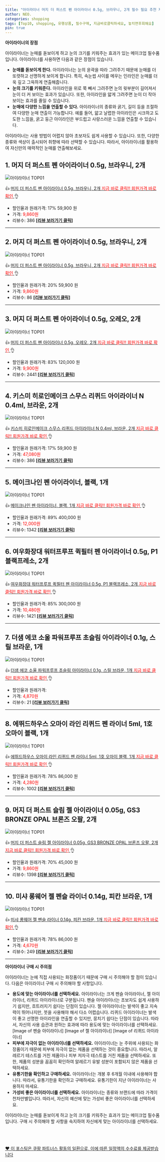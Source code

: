 ```yaml
---
title: "아이라이너 머지 더 퍼스트 펜 아이라이너 0.5g, 브라우니, 2개 필수 필요 추천 제품 비교 최저 가격 비교 장점 구매 후기 구매평"
author: NEO.
categories: shopping
tags: [Top10, shopping, 유행상품, 필수구매, 지금바로클릭하세요, 놓치면후회해요]
pin: true
---
```

**아이라이너의 장점**

아이라이너는 눈매를 돋보이게 하고 눈의 크기를 키워주는 효과가 있는 메이크업 필수품입니다. 아이라이너를 사용하면 다음과 같은 장점이 있습니다.

* **눈매를 돋보이게 한다.** 아이라이너는 눈의 윤곽을 따라 그려주기 때문에 눈매를 더 또렷하고 선명하게 보이게 합니다. 특히, 속눈썹 사이를 메우는 인라인은 눈매를 더욱 깊고 그윽하게 연출해줍니다.
* **눈의 크기를 키워준다.** 아이라인을 위로 쭉 빼서 그려주면 눈의 윗부분이 길어져서 눈이 더 커 보이는 효과가 있습니다. 또한, 아이라인을 얇게 그려주면 눈이 더 작아 보이는 효과를 줄일 수 있습니다.
* **눈매에 다양한 느낌을 연출할 수 있다.** 아이라이너의 종류와 굵기, 길이 등을 조절하여 다양한 눈매 연출이 가능합니다. 예를 들어, 얇고 날렵한 아이라인은 시크하고 도도한 느낌을, 굵고 둥근 아이라인은 부드럽고 사랑스러운 느낌을 연출할 수 있습니다.

아이라이너는 사용 방법이 어렵지 않아 초보자도 쉽게 사용할 수 있습니다. 또한, 다양한 종류와 색상이 출시되어 취향에 따라 선택할 수 있습니다. 따라서, 아이라이너를 활용하여 자신만의 매력적인 눈매를 연출해보세요.

   

## 1. 머지 더 퍼스트 펜 아이라이너 0.5g, 브라우니, 2개

![아이라이너 TOP01](https://thumbnail9.coupangcdn.com/thumbnails/remote/490x490ex/image/retail/images/1319186185797578-a1b7aaf0-85e2-467f-85df-0e451a73b624.jpg)


👍 [머지 더 퍼스트 펜 아이라이너 0.5g, 브라우니, 2개 <font color=red> 지금 바로 클릭!! 회원가격 바로 확인 </font> ](https://link.coupang.com/re/AFFSDP?lptag=AF3617701&subid=GithubCoopas&pageKey=15174958&traceid=V0-153&itemId=19166816681&vendorItemId=4441625139) 👌 


- 할인율과 원래가격: 17%  59,900   원
- 가격: <span style='color:red'>9,860원</span>
- 리뷰수: 386  [**[리뷰 보러가기 클릭]**](https://link.coupang.com/re/AFFSDP?lptag=AF3617701&subid=GithubCoopas&pageKey=15174958&traceid=V0-153&itemId=19166816681&vendorItemId=4441625139)

---


   

## 2. 머지 더 퍼스트 펜 아이라이너 0.5g, 브라우니, 2개

![아이라이너 TOP01](https://thumbnail9.coupangcdn.com/thumbnails/remote/490x490ex/image/retail/images/1319186185797578-a1b7aaf0-85e2-467f-85df-0e451a73b624.jpg)


👍 [머지 더 퍼스트 펜 아이라이너 0.5g, 브라우니, 2개 <font color=red> 지금 바로 클릭!! 회원가격 바로 확인 </font> ](https://link.coupang.com/re/AFFSDP?lptag=AF3617701&subid=GithubCoopas&pageKey=15174958&traceid=V0-153&itemId=19166816681&vendorItemId=4441625139) 👌 


- 할인율과 원래가격: 20%  59,900   원
- 가격: <span style='color:red'>9,860원</span>
- 리뷰수: 86  [**[리뷰 보러가기 클릭]**](https://link.coupang.com/re/AFFSDP?lptag=AF3617701&subid=GithubCoopas&pageKey=15174958&traceid=V0-153&itemId=19166816681&vendorItemId=4441625139)

---


   

## 3. 머지 더 퍼스트 펜 아이라이너 0.5g, 오레오, 2개

![아이라이너 TOP01](https://thumbnail6.coupangcdn.com/thumbnails/remote/490x490ex/image/retail/images/4883352667342984-a6ebb3ea-9c69-4c09-9d37-dde7c535de74.jpg)


👍 [머지 더 퍼스트 펜 아이라이너 0.5g, 오레오, 2개 <font color=red> 지금 바로 클릭!! 회원가격 바로 확인 </font> ](https://link.coupang.com/re/AFFSDP?lptag=AF3617701&subid=GithubCoopas&pageKey=15174958&traceid=V0-153&itemId=549372020&vendorItemId=4441625120) 👌 


- 할인율과 원래가격: 83%  120,000   원
- 가격: <span style='color:red'>9,900원</span>
- 리뷰수: 2441  [**[리뷰 보러가기 클릭]**](https://link.coupang.com/re/AFFSDP?lptag=AF3617701&subid=GithubCoopas&pageKey=15174958&traceid=V0-153&itemId=549372020&vendorItemId=4441625120)

---


   

## 4. 키스미 히로인메이크 스무스 리퀴드 아이라이너 N 0.4ml, 브라운, 2개

![아이라이너 TOP01](https://thumbnail9.coupangcdn.com/thumbnails/remote/490x490ex/image/vendor_inventory/3655/18d9d636fc0e653ab81fa2b82849c0915dcc3fe51236e875f38e52344f50.JPG)


👍 [키스미 히로인메이크 스무스 리퀴드 아이라이너 N 0.4ml, 브라운, 2개 <font color=red> 지금 바로 클릭!! 회원가격 바로 확인 </font> ](https://link.coupang.com/re/AFFSDP?lptag=AF3617701&subid=GithubCoopas&pageKey=297207&traceid=V0-153&itemId=512458556&vendorItemId=83102929305) 👌 


- 할인율과 원래가격: 17%  59,900   원
- 가격: <span style='color:red'>47,080원</span>
- 리뷰수: 386  [**[리뷰 보러가기 클릭]**](https://link.coupang.com/re/AFFSDP?lptag=AF3617701&subid=GithubCoopas&pageKey=297207&traceid=V0-153&itemId=512458556&vendorItemId=83102929305)

---


   

## 5. 메이크나인 펜 아이라이너, 블랙, 1개

![아이라이너 TOP01](https://thumbnail7.coupangcdn.com/thumbnails/remote/490x490ex/image/vendor_inventory/ea43/c68067f18618fa0f06dac26f2a23d2fc9b6d5cd3425e162d452a47096303.jpg)


👍 [메이크나인 펜 아이라이너, 블랙, 1개 <font color=red> 지금 바로 클릭!! 회원가격 바로 확인 </font> ](https://link.coupang.com/re/AFFSDP?lptag=AF3617701&subid=GithubCoopas&pageKey=7395828228&traceid=V0-153&itemId=19131318167&vendorItemId=86250945754) 👌 


- 할인율과 원래가격: 89%  400,000   원
- 가격: <span style='color:red'>12,000원</span>
- 리뷰수: 1342  [**[리뷰 보러가기 클릭]**](https://link.coupang.com/re/AFFSDP?lptag=AF3617701&subid=GithubCoopas&pageKey=7395828228&traceid=V0-153&itemId=19131318167&vendorItemId=86250945754)

---


   

## 6. 여우화장대 워터프루프 퀵필터 펜 아이라이너 0.5g, P1 블랙프레소, 2개

![아이라이너 TOP01](https://thumbnail6.coupangcdn.com/thumbnails/remote/490x490ex/image/retail/images/4583745772949608-ff398454-6f0f-493c-b0b8-9ea6d5a00646.jpg)


👍 [여우화장대 워터프루프 퀵필터 펜 아이라이너 0.5g, P1 블랙프레소, 2개 <font color=red> 지금 바로 클릭!! 회원가격 바로 확인 </font> ](https://link.coupang.com/re/AFFSDP?lptag=AF3617701&subid=GithubCoopas&pageKey=1383341740&traceid=V0-153&itemId=19176903552&vendorItemId=70412167572) 👌 


- 할인율과 원래가격: 85%  300,000   원
- 가격: <span style='color:red'>10,480원</span>
- 리뷰수: 1421  [**[리뷰 보러가기 클릭]**](https://link.coupang.com/re/AFFSDP?lptag=AF3617701&subid=GithubCoopas&pageKey=1383341740&traceid=V0-153&itemId=19176903552&vendorItemId=70412167572)

---


   

## 7. 더샘 에코 소울 파워프루프 초슬림 아이라이너 0.1g, 스릴 브라운, 1개

![아이라이너 TOP01](https://thumbnail9.coupangcdn.com/thumbnails/remote/490x490ex/image/retail/images/2020/03/18/16/4/4ec8562f-21f8-4a27-adac-13e99fbf8b9c.jpg)


👍 [더샘 에코 소울 파워프루프 초슬림 아이라이너 0.1g, 스릴 브라운, 1개 <font color=red> 지금 바로 클릭!! 회원가격 바로 확인 </font> ](https://link.coupang.com/re/AFFSDP?lptag=AF3617701&subid=GithubCoopas&pageKey=18657441&traceid=V0-153&itemId=2402923306&vendorItemId=70397759918) 👌 


- 할인율과 원래가격: 
- 가격: <span style='color:red'>4,870원</span>
- 리뷰수: 21  [**[리뷰 보러가기 클릭]**](https://link.coupang.com/re/AFFSDP?lptag=AF3617701&subid=GithubCoopas&pageKey=18657441&traceid=V0-153&itemId=2402923306&vendorItemId=70397759918)

---


   

## 8. 에뛰드하우스 오마이 라인 리퀴드 펜 라이너 5ml, 1호 오마이 블랙, 1개

![아이라이너 TOP01](https://thumbnail10.coupangcdn.com/thumbnails/remote/490x490ex/image/retail/images/5674782841360797-c40a80d1-fc17-46d3-94e2-6901aefebee7.jpg)


👍 [에뛰드하우스 오마이 라인 리퀴드 펜 라이너 5ml, 1호 오마이 블랙, 1개 <font color=red> 지금 바로 클릭!! 회원가격 바로 확인 </font> ](https://link.coupang.com/re/AFFSDP?lptag=AF3617701&subid=GithubCoopas&pageKey=1448941682&traceid=V0-153&itemId=482209624&vendorItemId=3041424025) 👌 


- 할인율과 원래가격: 78%  86,000   원
- 가격: <span style='color:red'>4,280원</span>
- 리뷰수: 1002  [**[리뷰 보러가기 클릭]**](https://link.coupang.com/re/AFFSDP?lptag=AF3617701&subid=GithubCoopas&pageKey=1448941682&traceid=V0-153&itemId=482209624&vendorItemId=3041424025)

---


   

## 9. 머지 더 퍼스트 슬림 젤 아이라이너 0.05g, GS3 BRONZE OPAL 브론즈 오팔, 2개

![아이라이너 TOP01](https://thumbnail8.coupangcdn.com/thumbnails/remote/490x490ex/image/retail/images/2363994628083896-886b35bf-fe03-409c-ba07-db9c155b7b91.jpg)


👍 [머지 더 퍼스트 슬림 젤 아이라이너 0.05g, GS3 BRONZE OPAL 브론즈 오팔, 2개 <font color=red> 지금 바로 클릭!! 회원가격 바로 확인 </font> ](https://link.coupang.com/re/AFFSDP?lptag=AF3617701&subid=GithubCoopas&pageKey=175264149&traceid=V0-153&itemId=10321392819&vendorItemId=77603644703) 👌 


- 할인율과 원래가격: 70%  45,000   원
- 가격: <span style='color:red'>9,860원</span>
- 리뷰수: 1398  [**[리뷰 보러가기 클릭]**](https://link.coupang.com/re/AFFSDP?lptag=AF3617701&subid=GithubCoopas&pageKey=175264149&traceid=V0-153&itemId=10321392819&vendorItemId=77603644703)

---


   

## 10. 미샤 롱웨어 젤 펜슬 라이너 0.14g, 피칸 브라운, 1개

![아이라이너 TOP01](https://thumbnail9.coupangcdn.com/thumbnails/remote/490x490ex/image/retail/images/501135698752413-ee63b675-bc6b-47f3-bca3-0291bea67576.jpg)


👍 [미샤 롱웨어 젤 펜슬 라이너 0.14g, 피칸 브라운, 1개 <font color=red> 지금 바로 클릭!! 회원가격 바로 확인 </font> ](https://link.coupang.com/re/AFFSDP?lptag=AF3617701&subid=GithubCoopas&pageKey=140401459&traceid=V0-153&itemId=412295494&vendorItemId=4011214635) 👌 


- 할인율과 원래가격: 78%  86,000   원
- 가격: <span style='color:red'>4,670원</span>
- 리뷰수: 249  [**[리뷰 보러가기 클릭]**](https://link.coupang.com/re/AFFSDP?lptag=AF3617701&subid=GithubCoopas&pageKey=140401459&traceid=V0-153&itemId=412295494&vendorItemId=4011214635)

---
**아이라이너 구매 시 주의점**

아이라이너는 눈에 직접 사용되는 화장품이기 때문에 구매 시 주의해야 할 점이 있습니다. 다음은 아이라이너 구매 시 주의해야 할 사항입니다.

* **용도에 맞는 아이라이너를 선택하세요.** 아이라이너는 크게 펜슬 아이라이너, 젤 아이라이너, 리퀴드 아이라이너로 구분됩니다. 펜슬 아이라이너는 초보자도 쉽게 사용하기 쉽지만, 흐트러지기 쉽다는 단점이 있습니다. 젤 아이라이너는 발색이 좋고 지속력이 뛰어나지만, 붓을 사용해야 해서 다소 어렵습니다. 리퀴드 아이라이너는 발색이 좋고 선명한 아이라인을 연출할 수 있지만, 뭉치기 쉽다는 단점이 있습니다. 따라서, 자신의 사용 습관과 원하는 효과에 따라 용도에 맞는 아이라이너를 선택하세요.
[Image of 펜슬 아이라이너]
[Image of 젤 아이라이너]
[Image of 리퀴드 아이라이너]
* **피부에 자극이 없는 아이라이너를 선택하세요.** 아이라이너는 눈 주위에 사용되는 화장품이기 때문에 피부에 자극이 없는 제품을 선택하는 것이 중요합니다. 따라서, 알레르기 테스트를 거친 제품이나 피부 저자극 테스트를 거친 제품을 선택하세요. 또한, 제품의 성분을 꼼꼼히 확인하여 알레르기 유발 성분이 포함되지 않은 제품을 선택하세요.
* **유통기한을 확인하고 구매하세요.** 아이라이너는 개봉 후 6개월 이내에 사용해야 합니다. 따라서, 유통기한을 확인하고 구매하세요. 유통기한이 지난 아이라이너는 사용하지 마세요.
* **가성비 좋은 아이라이너를 선택하세요.** 아이라이너는 종류와 브랜드에 따라 가격이 천차만별입니다. 따라서, 자신의 예산에 맞는 가성비 좋은 아이라이너를 선택하세요.

아이라이너는 눈매를 돋보이게 하고 눈의 크기를 키워주는 효과가 있는 메이크업 필수품입니다. 구매 시 주의해야 할 사항을 숙지하여 자신에게 맞는 아이라이너를 선택하세요.<br><br><br><br><br> [ ❤  이 포스팅은 쿠팡 파트너스 활동의 일환으로, 이에 따른 일정액의 수수료를 제공받습니다](https://link.coupang.com/a/bcEFyh)